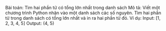 Bài toán: Tìm hai phần tử có tổng lớn nhất trong danh sách
Mô tả: Viết một chương trình Python nhận vào một danh sách các số nguyên. Tìm hai phần tử trong danh sách có tổng lớn nhất và in ra hai phần tử đó.
Ví dụ:
Input: [1, 2, 3, 4, 5]
Output: (4, 5)